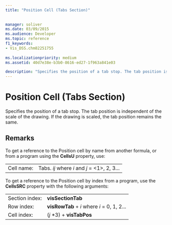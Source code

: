 ```yaml
---
title: "Position Cell (Tabs Section)"
 
 
manager: soliver
ms.date: 03/09/2015
ms.audience: Developer
ms.topic: reference
f1_keywords:
- Vis_DSS.chm82251755
 
ms.localizationpriority: medium
ms.assetid: 40d7e38e-b3b0-8616-ed27-1f963a841e03

description: "Specifies the position of a tab stop. The tab position is independent of the scale of the drawing. If the drawing is scaled, the tab position remains the same."
---
```


# Position Cell (Tabs Section)

Specifies the position of a tab stop. The tab position is independent of the scale of the drawing. If the drawing is scaled, the tab position remains the same.
  
## Remarks

To get a reference to the Position cell by name from another formula, or from a program using the **CellsU** property, use: 
  
|||
|:-----|:-----|
| Cell name:  <br/> | Tabs.  *ij*            where  *i*  and  *j*  = <1>, 2, 3...  <br/> |
   
To get a reference to the Position cell by index from a program, use the **CellsSRC** property with the following arguments: 
  
|||
|:-----|:-----|
| Section index:  <br/> |**visSectionTab** <br/> |
| Row index:  <br/> |**visRowTab** +  *i*            where  *i*  = 0, 1, 2...  <br/> |
| Cell index:  <br/> | (*j*  *3) + **visTabPos** <br/> |
   

